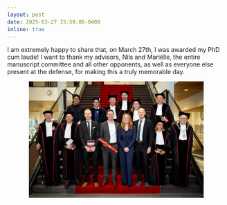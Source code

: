 ```yaml
---
layout: post
date: 2025-03-27 15:59:00-0400
inline: true
---
```


I am extremely happy to share that, on March 27th, I was awarded my PhD cum laude!
I want to thank my advisors, Nils and Mariëlle, the entire manuscript committee and all other opponents, as well as everyone else present at the defense, for making this a truly memorable day.

<center><img src='/assets/img/2025-03-Defence.jpg' style='width: 80%;' /></center>